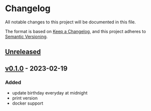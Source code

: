 # Changelog
All notable changes to this project will be documented in this file.

The format is based on [Keep a Changelog](https://keepachangelog.com/en/1.0.0/),
and this project adheres to [Semantic Versioning](https://semver.org/spec/v2.0.0.html).

## [Unreleased]

## [v0.1.0] - 2023-02-19

### Added

* update birthday everyday at midnight
* print version
* docker support

[unreleased]: https://github.com/yawn77/spbdayupdater/compare/v0.1.0...HEAD
[v0.1.0]: https://github.com/yawn77/spbdayupdater/releases/tag/v0.1.0
